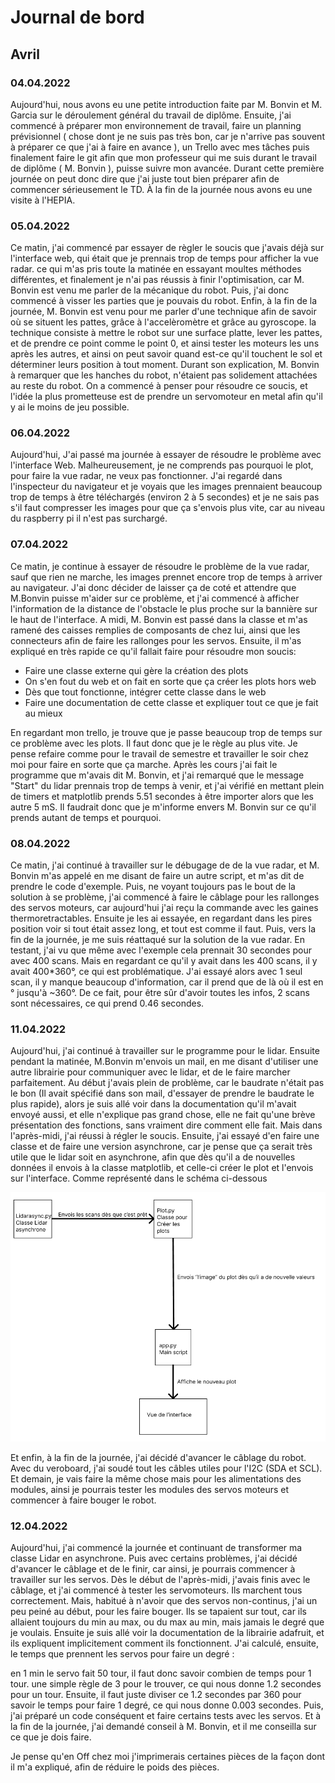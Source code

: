 # Journal de bord
## Avril
### 04.04.2022

Aujourd'hui, nous avons eu une petite introduction faite par M. Bonvin et M. Garcia sur le déroulement général du travail de diplôme. Ensuite, j'ai commencé à préparer mon environnement de travail, faire un planning prévisionnel ( chose dont je ne suis pas très bon, car je n'arrive pas souvent à préparer ce que j'ai à faire en avance ), un Trello avec mes tâches puis finalement faire le git afin que mon professeur qui me suis durant le travail de diplôme ( M. Bonvin ), puisse suivre mon avancée. Durant cette première journée on peut donc dire que j'ai juste tout bien préparer afin de commencer sérieusement le TD. À la fin de la journée nous avons eu une visite à l'HEPIA.

### 05.04.2022

Ce matin, j'ai commencé par essayer de règler le soucis que j'avais déjà sur l'interface web, qui était que je prennais trop de temps pour afficher la vue radar. ce qui m'as pris toute la matinée en essayant moultes méthodes différentes, et finalement je n'ai pas réussis à finir l'optimisation, car M. Bonvin est venu me parler de la mécanique du robot. Puis, j'ai donc commencé à visser les parties que je pouvais du robot. Enfin, à la fin de la journée, M. Bonvin est venu pour me parler d'une technique afin de savoir où se situent les pattes, grâce à l'accelèromètre et grâce au gyroscope. la technique consiste à mettre le robot sur une surface platte, lever les pattes, et de prendre ce point comme le point 0, et ainsi tester les moteurs les uns après les autres, et ainsi on peut savoir quand est-ce qu'il touchent le sol et déterminer leurs position à tout moment. Durant son explication, M. Bonvin à remarquer que les hanches du robot, n'étaient pas solidement attachées au reste du robot. On a commencé à penser pour résoudre ce soucis, et l'idée la plus prometteuse est de prendre un servomoteur en metal afin qu'il y ai le moins de jeu possible.

### 06.04.2022

Aujourd'hui, J'ai passé ma journée à essayer de résoudre le problème avec l'interface Web. Malheureusement, je ne comprends pas pourquoi le plot, pour faire la vue radar, ne veux pas fonctionner. J'ai regardé dans l'inspecteur du navigateur et je voyais que les images prennaient beaucoup trop de temps à être téléchargés (environ 2 à 5 secondes) et je ne sais pas s'il faut compresser les images pour que ça s'envois plus vite, car au niveau du raspberry pi il n'est pas surchargé.

### 07.04.2022

Ce matin, je continue à essayer de résoudre le problème de la vue radar, sauf que rien ne marche, les images prennet encore trop de temps à arriver au navigateur. J'ai donc décider de laisser ça de coté et attendre que M.Bonvin puisse m'aider sur ce problème, et j'ai commencé à afficher l'information de la distance de l'obstacle le plus proche sur la bannière sur le haut de l'interface.
A midi, M. Bonvin est passé dans la classe et m'as ramené des caisses remplies de composants de chez lui, ainsi que les connecteurs afin de faire les rallonges pour les servos. Ensuite, il m'as expliqué en très rapide ce qu'il fallait faire pour résoudre mon soucis: 
- Faire une classe externe qui gère la création des plots
- On s'en fout du web et on fait en sorte que ça créer les plots hors web
- Dès que tout fonctionne, intégrer cette classe dans le web
- Faire une documentation de cette classe et expliquer tout ce que je fait au mieux

En regardant mon trello, je trouve que je passe beaucoup trop de temps sur ce problème avec les plots. Il faut donc que je le règle au plus vite. Je pense refaire comme pour le travail de semestre et travailler le soir chez moi pour faire en sorte que ça marche.
Après les cours j'ai fait le programme que m'avais dit M. Bonvin, et j'ai remarqué que le message "Start" du lidar prennais trop de temps à venir, et j'ai vérifié en mettant plein de timers et matplotlib prends 5.51 secondes à être importer alors que les autre 5 mS. Il faudrait donc que je m'informe envers M. Bonvin sur ce qu'il prends autant de temps et pourquoi.

### 08.04.2022

Ce matin, j'ai continué à travailler sur le débugage de de la vue radar, et M. Bonvin m'as appelé en me disant de faire un autre script, et m'as dit de prendre le code d'exemple. Puis, ne voyant toujours pas le bout de la solution à se problème, j'ai commencé à faire le câblage pour les rallonges des servos moteurs, car aujourd'hui j'ai reçu la commande avec les gaines thermoretractables. Ensuite je les ai essayée, en regardant dans les pires position voir si tout était assez long, et tout est comme il faut. Puis, vers la fin de la journée, je me suis réattaqué sur la solution de la vue radar. En testant, j'ai vu que même avec l'exemple cela prennait 30 secondes pour avec 400 scans. Mais en regardant ce qu'il y avait dans les 400 scans, il y avait 400*360°, ce qui est problématique. J'ai essayé alors avec 1 seul scan, il y manque beaucoup d'information, car il prend que de là où il est en ° jusqu'à ~360°. De ce fait, pour être sûr d'avoir toutes les infos, 2 scans sont nécessaires, ce qui prend 0.46 secondes.

### 11.04.2022

Aujourd'hui, j'ai continué à travailler sur le programme pour le lidar. Ensuite pendant la matinée, M.Bonvin m'envois un mail, en me disant d'utiliser une autre librairie pour communiquer avec le lidar, et de le faire marcher parfaitement. Au début j'avais plein de problème, car le baudrate n'était pas le bon (Il avait spécifié dans son mail, d'essayer de prendre le baudrate le plus rapide), alors je suis allé voir dans la documentation qu'il m'avait envoyé aussi, et elle n'explique pas grand chose, elle ne fait qu'une brève présentation des fonctions, sans vraiment dire comment elle fait. Mais dans l'après-midi, j'ai réussi à régler le soucis. Ensuite, j'ai essayé d'en faire une classe et de faire une version asynchrone, car je pense que ça serait très utile que le lidar soit en asynchrone, afin que dès qu'il a de nouvelles données il envois à la classe matplotlib, et celle-ci créer le plot et l'envois sur l'interface. Comme représenté dans le schéma ci-dessous

![Schema](img/JDB/Schema11_04.png)

Et enfin, à la fin de la journée, j'ai décidé d'avancer le câblage du robot. Avec du veroboard, j'ai soudé tout les câbles utiles pour l'I2C (SDA et SCL). Et demain, je vais faire la même chose mais pour les alimentations des modules, ainsi je pourrais tester les modules des servos moteurs et commencer à faire bouger le robot.

### 12.04.2022

Aujourd'hui, j'ai commencé la journée et continuant de transformer ma classe Lidar en asynchrone. Puis avec certains problèmes, j'ai décidé d'avancer le câblage et de le finir, car ainsi, je pourrais commencer à travailler sur les servos. Dès le début de l'après-midi, j'avais finis avec le câblage, et j'ai commencé à tester les servomoteurs. Ils marchent tous correctement. Mais, habitué à n'avoir que des servos non-continus, j'ai un peu peiné au début, pour les faire bouger. Ils se tapaient sur tout, car ils allaient toujours du min au max, ou du max au min, mais jamais le degré que je voulais. Ensuite je suis allé voir la documentation de la librairie adafruit, et ils expliquent implicitement comment ils fonctionnent. J'ai calculé, ensuite, le temps que prennent les servos pour faire un degré :

en 1 min le servo fait 50 tour, il faut donc savoir combien de temps pour 1 tour. une simple règle de 3 pour le trouver, ce qui nous donne 1.2 secondes pour un tour. Ensuite, il faut juste diviser ce 1.2 secondes par 360 pour savoir le temps pour faire 1 degré, ce qui nous donne 0.003 secondes. Puis, j'ai préparé un code conséquent et faire certains tests avec les servos. Et à la fin de la journée, j'ai demandé conseil à M. Bonvin, et il me conseilla sur ce que je dois faire.

Je pense qu'en Off chez moi j'imprimerais certaines pièces de la façon dont il m'a expliqué, afin de réduire le poids des pièces.